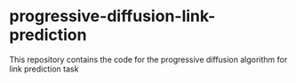 # progressive-diffusion-link-prediction
This repository contains the code for the progressive diffusion algorithm for link prediction task
